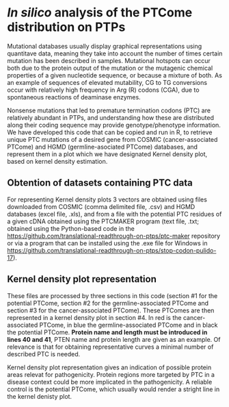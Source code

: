 # *In silico* analysis of the PTCome distribution on PTPs

Mutational databases usually display graphical representations using quantitave data, meaning they take into account the number of times certain mutation has been described in samples. Mutational hotspots can occur both due to the protein output of the mutation or the mutagenic chemical properties of a given nucleotide sequence, or because a mixture of both. As an example of sequences of elevated mutability, CG to TG conversions occur with relatively high frequency in Arg (R) codons (CGA), due to spontaneous reactions of deaminase enzymes. 

Nonsense mutations that led to premature termination codons (PTC) are relatively abundant in PTPs, and understanding how these are distributed along their coding sequence may provide genotype/phenotype information. We have developed this code that can be copied and run in R, to retrieve unique PTC mutations of a desired gene from COSMIC (cancer-associated PTCome) and HGMD (germline-asociated PTCome) databases, and represent them in a plot which we have designated Kernel density plot, based on kernel density estimation. 

## Obtention of datasets containing PTC data

For representing Kernel density plots 3 vectors are obtained using files downloaded from COSMIC (comma delimited file, .csv) and HGMD databases (excel file, .xls), and from a file with the potential PTC residues of a given cDNA obtained using the PTCMAKER program (text file, .txt; obtained using the Python-based code in the https://github.com/translational-readthrough-on-ptps/ptc-maker repository or via a program that can be installed using the .exe file for Windows in https://github.com/translational-readthrough-on-ptps/stop-codon-pulido-17). 

## Kernel density plot representation

These files are processed by three sections in this code (section #1 for the potential PTCome, section #2 for the germline-associated PTCome and section #3 for the cancer-associated PTCome). These PTComes are then represented in a kernel density plot in section #4. In red is the cancer-associated PTCome, in blue the germline-associated PTCome and in black the potential PTCome. **Protein name and length must be introduced in lines 40 and 41**, PTEN name and protein length are given as an example. Of relevance is that for obtaining representative curves a minimal number of described PTC is needed.

Kernel density plot representation gives an indication of possible protein areas relevat for pathogenicity. Protein regions more targeted by PTC in a disease context could be more implicated in the pathogenicity. A reliable control is the potential PTCome, which usually would render a stright line in the kernel denisty plot.





